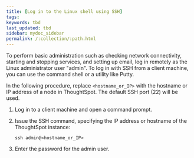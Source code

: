 ```yaml
---
title: [Log in to the Linux shell using SSH]
tags:
keywords: tbd
last_updated: tbd
sidebar: mydoc_sidebar
permalink: /:collection/:path.html
---
```

To perform basic administration such as checking network connectivity, starting and stopping services, and setting up email, log in remotely as the Linux administrator user "admin". To log in with SSH from a client machine, you can use the command shell or a utility like Putty.

In the following procedure, replace `<hostname_or_IP>` with the hostname or IP address of a node in ThoughtSpot. The default SSH port \(22\) will be used.

1. Log in to a client machine and open a command prompt.
2. Issue the SSH command, specifying the IP address or hostname of the ThoughtSpot instance:

    ```
    ssh admin@<hostname_or_IP>
    ```

3. Enter the password for the admin user.
